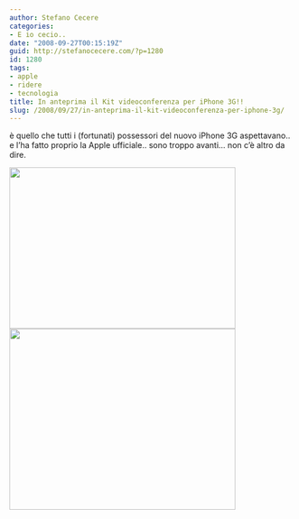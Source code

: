 ```yaml
---
author: Stefano Cecere
categories:
- E io cecio..
date: "2008-09-27T00:15:19Z"
guid: http://stefanocecere.com/?p=1280
id: 1280
tags:
- apple
- ridere
- tecnologia
title: In anteprima il Kit videoconferenza per iPhone 3G!!
slug: /2008/09/27/in-anteprima-il-kit-videoconferenza-per-iphone-3g/
---
```


è quello che tutti i (fortunati) possessori del nuovo iPhone 3G aspettavano.. e l&#8217;ha fatto proprio la Apple ufficiale.. sono troppo avanti&#8230; non c&#8217;è altro da dire.

<img class="size-full wp-image-1281 alignnone" style="border: 0px initial initial" title="iphone-videoconferencing-kit_2" src="http://stefanocecere.com/wp-content/uploads/sites/3/2008/09/iphone-videoconferencing-kit_2.jpg" alt="" width="400" height="286" srcset="http://stefanocecere.com/wp-content/uploads/sites/3/2008/09/iphone-videoconferencing-kit_2.jpg 400w, http://stefanocecere.com/wp-content/uploads/sites/3/2008/09/iphone-videoconferencing-kit_2-300x215.jpg 300w" sizes="(max-width: 400px) 100vw, 400px" />

<img class="alignnone size-full wp-image-1282" title="iphone-videoconferencing-kit_1" src="http://stefanocecere.com/wp-content/uploads/sites/3/2008/09/iphone-videoconferencing-kit_1.jpg" alt="" width="400" height="321" srcset="http://stefanocecere.com/wp-content/uploads/sites/3/2008/09/iphone-videoconferencing-kit_1.jpg 400w, http://stefanocecere.com/wp-content/uploads/sites/3/2008/09/iphone-videoconferencing-kit_1-300x241.jpg 300w" sizes="(max-width: 400px) 100vw, 400px" />